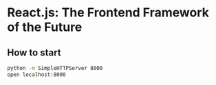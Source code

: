 # React.js: The Frontend Framework of the Future

## How to start

```sh
python -m SimpleHTTPServer 8000
open localhost:8000
```

